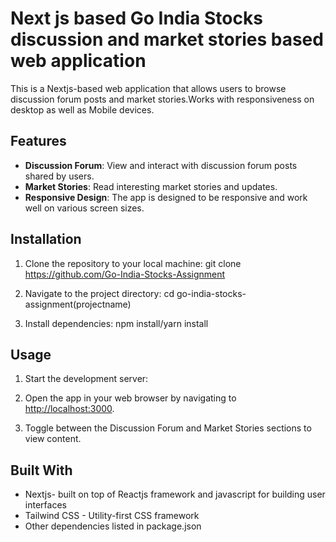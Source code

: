 # Next js based Go India Stocks discussion and market stories based web application

This is a Nextjs-based web application that allows users to browse discussion forum posts and market stories.Works with responsiveness on desktop as well as Mobile devices.
## Features

- **Discussion Forum**: View and interact with discussion forum posts shared by users.
- **Market Stories**: Read interesting market stories and updates.
- **Responsive Design**: The app is designed to be responsive and work well on various screen sizes.

## Installation

1. Clone the repository to your local machine:
git clone https://github.com/Go-India-Stocks-Assignment

2. Navigate to the project directory:
cd go-india-stocks-assignment(projectname)

3. Install dependencies:
npm install/yarn install


## Usage

1. Start the development server:

2. Open the app in your web browser by navigating to [http://localhost:3000](http://localhost:3000).

3. Toggle between the Discussion Forum and Market Stories sections to view content.

## Built With

- Nextjs- built on top of Reactjs framework and javascript for building user interfaces
- Tailwind CSS - Utility-first CSS framework
- Other dependencies listed in package.json


